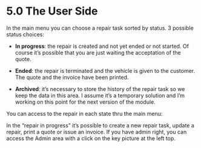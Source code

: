 # 5.0 The User Side

In the main menu you can choose a repair task sorted by status.
3 possible status choices:

* **In progress**: the repair is created and not yet ended or not started. Of course it’s possible that you are just waiting the acceptation of the quote. 

* **Ended**: the repair is terminated and the vehicle is given to the customer. The quote and the invoice have been printed.
 
* **Archived**: it’s necessary to store the history of the repair task so we keep the data in this area. I assume it’s a temporary solution and I’m working on this point for the next version of the module.


You can access to the repair in each state thru the main menu: 
 
In the “repair in progress” it’s possible to create a new repair task, update a repair, print a quote or issue an invoice.
If you have admin right, you can access the Admin area with a click on the key picture at the left top.

